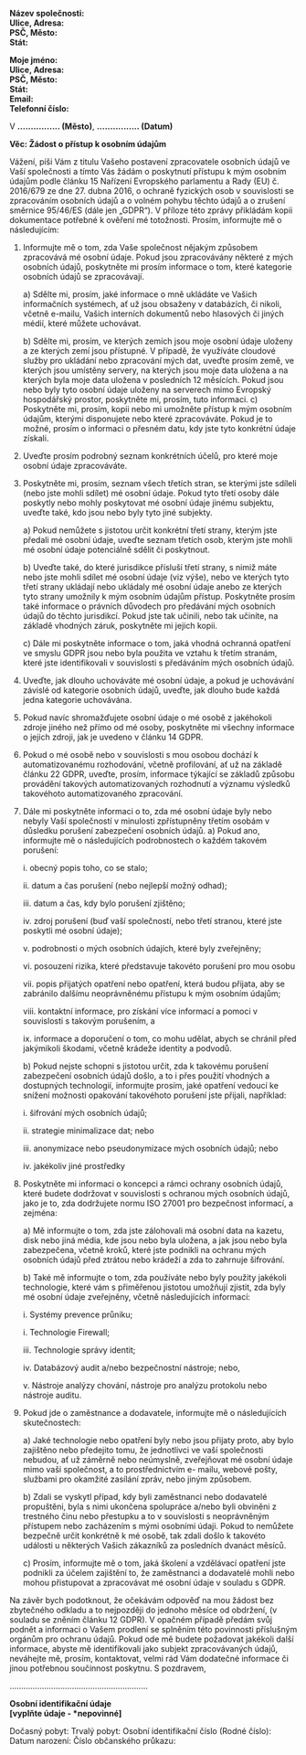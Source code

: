 **Název společnosti:**  
**Ulice, Adresa:**  
**PSČ, Město:**  
**Stát:**

**Moje jméno:**  
**Ulice, Adresa:**  
**PSČ, Město:**  
**Stát:**  
**Email:**  
**Telefonní číslo:**

V **................ (Město)**, **................ (Datum)**

**Věc: Žádost o přístup k osobním údajům**

Vážení,
píši Vám z titulu Vašeho postavení zpracovatele osobních údajů ve Vaší společnosti a tímto Vás
žádám o poskytnutí přístupu k mým osobním údajům podle článku 15 Nařízení Evropského
parlamentu a Rady (EU) č. 2016/679 ze dne 27. dubna 2016, o ochraně fyzických osob v
souvislosti se zpracováním osobních údajů a o volném pohybu těchto údajů a o zrušení směrnice
95/46/ES (dále jen „GDPR“).
V příloze této zprávy přikládám kopii dokumentace potřebné k ověření mé totožnosti.
Prosím, informujte mě o následujícím:

1. Informujte mě o tom, zda Vaše společnost nějakým způsobem zpracovává mé osobní
   údaje. Pokud jsou zpracovávány některé z mých osobních údajů, poskytněte mi prosím
   informace o tom, které kategorie osobních údajů se zpracovávají.

   a) Sdělte mi, prosím, jaké informace o mně ukládáte ve Vašich informačních systémech,
   ať už jsou obsaženy v databázích, či nikoli, včetně e-mailu, Vašich interních dokumentů
   nebo hlasových či jiných médií, které můžete uchovávat.

   b) Sdělte mi, prosím, ve kterých zemích jsou moje osobní údaje uloženy a ze kterých zemí
   jsou přístupné. V případě, že využíváte cloudové služby pro ukládání nebo zpracování
   mých dat, uveďte prosím země, ve kterých jsou umístěny servery, na kterých jsou moje
   data uložena a na kterých byla moje data uložena v posledních 12 měsících. Pokud
   jsou nebo byly tyto osobní údaje uloženy na serverech mimo Evropský hospodářský
   prostor, poskytněte mi, prosím, tuto informaci.
   c) Poskytněte mi, prosím, kopii nebo mi umožněte přístup k mým osobním údajům,
   kterými disponujete nebo které zpracováváte. Pokud je to možné, prosím o informaci o
   přesném datu, kdy jste tyto konkrétní údaje získali.

2. Uveďte prosím podrobný seznam konkrétních účelů, pro které moje osobní údaje
   zpracováváte.

3. Poskytněte mi, prosím, seznam všech třetích stran, se kterými jste sdíleli (nebo jste mohli
   sdílet) mé osobní údaje. Pokud tyto třetí osoby dále poskytly nebo mohly poskytovat mé
   osobní údaje jinému subjektu, uveďte také, kdo jsou nebo byly tyto jiné subjekty.

   a) Pokud nemůžete s jistotou určit konkrétní třetí strany, kterým jste předali mé osobní
   údaje, uveďte seznam třetích osob, kterým jste mohli mé osobní údaje potenciálně
   sdělit či poskytnout.

   b) Uveďte také, do které jurisdikce přísluší třetí strany, s nimiž máte nebo jste mohli sdílet
   mé osobní údaje (viz výše), nebo ve kterých tyto třetí strany ukládají nebo ukládaly mé
   osobní údaje anebo ze kterých tyto strany umožnily k mým osobním údajům přístup.
   Poskytněte prosím také informace o právních důvodech pro předávání mých osobních
   údajů do těchto jurisdikcí. Pokud jste tak učinili, nebo tak učiníte, na základě vhodných
   záruk, poskytněte mi jejich kopii.

   c) Dále mi poskytněte informace o tom, jaká vhodná ochranná opatření ve smyslu GDPR
   jsou nebo byla použita ve vztahu k třetím stranám, které jste identifikovali v souvislosti s
   předáváním mých osobních údajů.

4. Uveďte, jak dlouho uchováváte mé osobní údaje, a pokud je uchovávání závislé od
   kategorie osobních údajů, uveďte, jak dlouho bude každá jedna kategorie uchovávána.

5. Pokud navíc shromažďujete osobní údaje o mé osobě z jakéhokoli zdroje jiného než přímo
   od mé osoby, poskytněte mi všechny informace o jejich zdroji, jak je uvedeno v článku 14
   GDPR.

6. Pokud o mé osobě nebo v souvislosti s mou osobou dochází k automatizovanému
   rozhodování, včetně profilování, ať už na základě článku 22 GDPR, uveďte, prosím,
   informace týkající se základů způsobu provádění takových automatizovaných rozhodnutí a
   významu výsledků takovéhoto automatizovaného zpracování.

7. Dále mi poskytněte informaci o to, zda mé osobní údaje byly nebo nebyly Vaší společností
   v minulosti zpřístupněny třetím osobám v důsledku porušení zabezpečení osobních údajů.
   a) Pokud ano, informujte mě o následujících podrobnostech o každém takovém porušení:

   i. obecný popis toho, co se stalo;

   ii. datum a čas porušení (nebo nejlepší možný odhad);

   iii. datum a čas, kdy bylo porušení zjištěno;

   iv. zdroj porušení (buď vaší společností, nebo třetí stranou, které jste poskytli mé
   osobní údaje);

   v. podrobnosti o mých osobních údajích, které byly zveřejněny;

   vi. posouzení rizika, které představuje takovéto porušení pro mou osobu

   vii. popis přijatých opatření nebo opatření, která budou přijata, aby se zabránilo dalšímu
   neoprávněnému přístupu k mým osobním údajům;

   viii. kontaktní informace, pro získání více informací a pomoci v souvislosti s takovým porušením, a

   ix. informace a doporučení o tom, co mohu udělat, abych se chránil před jakýmikoli škodami, včetně krádeže identity a podvodů.

   b) Pokud nejste schopni s jistotou určit, zda k takovému porušení zabezpečení osobních údajů došlo, a to i přes použití vhodných a dostupných technologií, informujte prosím, jaké opatření vedoucí ke snížení možnosti opakování takovéhoto porušení jste přijali, například:

   i. šifrování mých osobních údajů;

   ii. strategie minimalizace dat; nebo

   iii. anonymizace nebo pseudonymizace mých osobních údajů; nebo

   iv. jakékoliv jiné prostředky

8. Poskytněte mi informaci o koncepci a rámci ochrany osobních údajů, které budete dodržovat v souvislosti s ochranou mých osobních údajů, jako je to, zda dodržujete normu ISO 27001 pro bezpečnost informací, a zejména:

   a) Mě informujte o tom, zda jste zálohovali má osobní data na kazetu, disk nebo jiná
   média, kde jsou nebo byla uložena, a jak jsou nebo byla zabezpečena, včetně kroků,
   které jste podnikli na ochranu mých osobních údajů před ztrátou nebo krádeží a zda to
   zahrnuje šifrování.

   b) Také mě informujte o tom, zda používáte nebo byly použity jakékoli technologie, které
   vám s přiměřenou jistotou umožňují zjistit, zda byly mé osobní údaje zveřejněny, včetně
   následujících informací:

   i. Systémy prevence průniku;

   i. Technologie Firewall;

   iii. Technologie správy identit;

   iv. Databázový audit a/nebo bezpečnostní nástroje; nebo,

   v. Nástroje analýzy chování, nástroje pro analýzu protokolu nebo nástroje auditu.

9. Pokud jde o zaměstnance a dodavatele, informujte mě o následujících skutečnostech:

   a) Jaké technologie nebo opatření byly nebo jsou přijaty proto, aby bylo zajištěno nebo
   předejito tomu, že jednotlivci ve vaší společnosti nebudou, ať už záměrně nebo neúmyslně, zveřejňovat mé osobní údaje mimo vaši společnost, a to prostřednictvím e-
   mailu, webové pošty, službami pro okamžité zasílání zpráv, nebo jiným způsobem.

   b) Zdali se vyskytl případ, kdy byli zaměstnanci nebo dodavatelé propuštěni, byla s nimi
   ukončena spolupráce a/nebo byli obviněni z trestného činu nebo přestupku a to v
   souvislosti s neoprávněným přístupem nebo zacházením s mými osobními údaji. Pokud
   to nemůžete bezpečně určit konkrétně k mé osobě, tak zdali došlo k takovéto události u
   některých Vašich zákazníků za posledních dvanáct měsíců.

   c) Prosím, informujte mě o tom, jaká školení a vzdělávací opatření jste podnikli za účelem
   zajištění to, že zaměstnanci a dodavatelé mohli nebo mohou přistupovat a zpracovávat
   mé osobní údaje v souladu s GDPR.

Na závěr bych podotknout, že očekávám odpověď na mou žádost bez zbytečného odkladu a to
nejpozději do jednoho měsíce od obdržení, (v souladu se zněním článku 12 GDPR). V opačném
případě předám svůj podnět a informaci o Vašem prodlení se splněním této povinnosti příslušným
orgánům pro ochranu údajů. Pokud ode mě budete požadovat jakékoli další informace, abyste mě
identifikovali jako subjekt zpracovávaných údajů, neváhejte mě, prosím, kontaktovat, velmi rád
Vám dodatečné informace či jinou potřebnou součinnost poskytnu.
S pozdravem,

............................................................

**Osobní identifikační údaje**  
**[vyplňte údaje - \*nepovinné]**

Dočasný pobyt:
Trvalý pobyt:
Osobní identifikační číslo (Rodné číslo):
Datum narození:
Číslo občanského průkazu:

